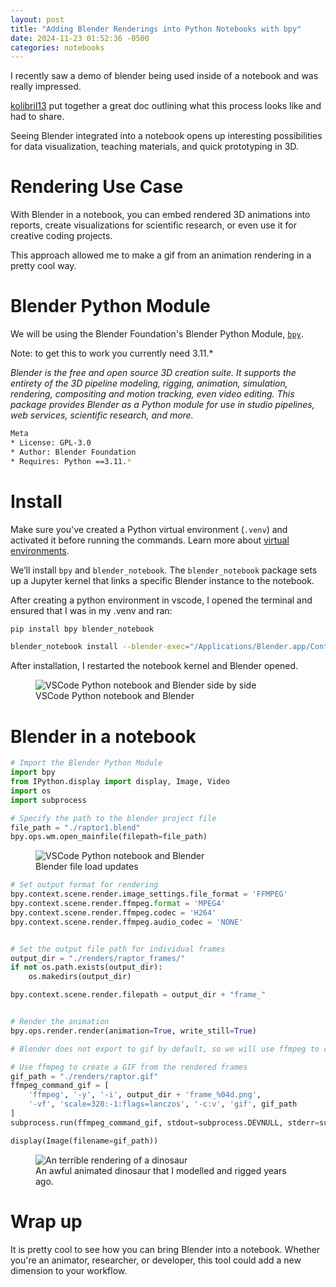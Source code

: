```yaml
---
layout: post
title: "Adding Blender Renderings into Python Notebooks with bpy"
date: 2024-11-23 01:52:36 -0500
categories: notebooks
---
```


I recently saw a demo of blender being used inside of a notebook and was really impressed.

[kolibril13](https://kolibril13.github.io/bpy-gallery/n0getting_started/) put together a great doc outlining what this process looks like and had to share.

Seeing Blender integrated into a notebook opens up interesting possibilities for data visualization, teaching materials, and quick prototyping in 3D.


# Rendering Use Case
With Blender in a notebook, you can embed rendered 3D animations into reports, create visualizations for scientific research, or even use it for creative coding projects.

This approach allowed me to make a gif from an animation rendering in a pretty cool way.


# Blender Python Module
We will be using the Blender Foundation's Blender Python Module, [`bpy`](https://pypi.org/project/bpy/
). 

Note: to get this to work you currently need 3.11.*


*Blender is the free and open source 3D creation suite. It supports the entirety of the 3D pipeline modeling, rigging, animation, simulation, rendering, compositing and motion tracking, even video editing.
This package provides Blender as a Python module for use in studio pipelines, web services, scientific research, and more.*

```bash
Meta
* License: GPL-3.0
* Author: Blender Foundation
* Requires: Python ==3.11.*
```

# Install
Make sure you've created a Python virtual environment (`.venv`) and activated it before running the commands. Learn more about [virtual environments](https://docs.python.org/3/library/venv.html).

We’ll install `bpy` and `blender_notebook`. The `blender_notebook` package sets up a Jupyter kernel that links a specific Blender instance to the notebook.

After creating a python environment in vscode, I opened the terminal and ensured that I was in my .venv and ran:

```bash
pip install bpy blender_notebook

blender_notebook install --blender-exec="/Applications/Blender.app/Contents/MacOS/Blender" --kernel-name=.blender_venv
```

After installation, I restarted the notebook kernel and Blender opened.

<figure>
  <img src="{{ site.baseurl }}/images/bpy_initial_load.png" alt="VSCode Python notebook and Blender side by side">
  <figcaption>VSCode Python notebook and Blender</figcaption>
</figure>


# Blender in a notebook
```python
# Import the Blender Python Module
import bpy
from IPython.display import display, Image, Video
import os
import subprocess

# Specify the path to the blender project file
file_path = "./raptor1.blend"
bpy.ops.wm.open_mainfile(filepath=file_path)
```
<figure>
  <img src="{{ site.baseurl }}/images/bpy_scene_change.png" alt="VSCode Python notebook and Blender">
  <figcaption>Blender file load updates</figcaption>
</figure>

```python
# Set output format for rendering
bpy.context.scene.render.image_settings.file_format = 'FFMPEG'
bpy.context.scene.render.ffmpeg.format = 'MPEG4'
bpy.context.scene.render.ffmpeg.codec = 'H264'
bpy.context.scene.render.ffmpeg.audio_codec = 'NONE'


# Set the output file path for individual frames
output_dir = "./renders/raptor_frames/"
if not os.path.exists(output_dir):
    os.makedirs(output_dir)

bpy.context.scene.render.filepath = output_dir + "frame_"


# Render the animation
bpy.ops.render.render(animation=True, write_still=True)

# Blender does not export to gif by default, so we will use ffmpeg to convert the frames to gif

# Use ffmpeg to create a GIF from the rendered frames
gif_path = "./renders/raptor.gif"
ffmpeg_command_gif = [
    'ffmpeg', '-y', '-i', output_dir + 'frame_%04d.png',
    '-vf', 'scale=320:-1:flags=lanczos', '-c:v', 'gif', gif_path
]
subprocess.run(ffmpeg_command_gif, stdout=subprocess.DEVNULL, stderr=subprocess.DEVNULL)

display(Image(filename=gif_path))

```

<figure>
  <img src="{{ site.baseurl }}/images/raptor.gif" alt="An terrible rendering of a dinosaur">
  <figcaption>An awful animated dinosaur that I modelled and rigged years ago.</figcaption>
</figure>

# Wrap up
It is pretty cool to see how you can bring Blender into a notebook. Whether you're an animator, researcher, or developer, this tool could add a new dimension to your workflow.